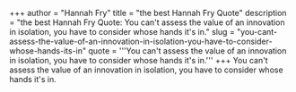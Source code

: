 +++
author = "Hannah Fry"
title = "the best Hannah Fry Quote"
description = "the best Hannah Fry Quote: You can't assess the value of an innovation in isolation, you have to consider whose hands it's in."
slug = "you-cant-assess-the-value-of-an-innovation-in-isolation-you-have-to-consider-whose-hands-its-in"
quote = '''You can't assess the value of an innovation in isolation, you have to consider whose hands it's in.'''
+++
You can't assess the value of an innovation in isolation, you have to consider whose hands it's in.
